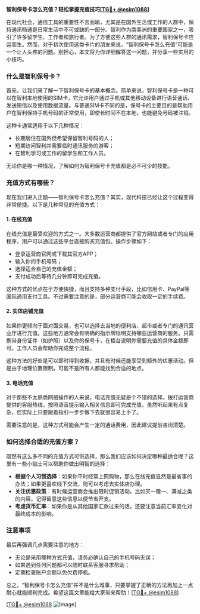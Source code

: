 **智利保号卡怎么充值？轻松掌握充值技巧[[TG💪+ @esim1088](https://t.me/s/esim1088)]**

在现代社会，通信工具的重要性不言而喻，尤其是在国外生活或工作的人群中，保持通讯畅通是日常生活中不可或缺的一部分。智利作为南美洲的重要国家之一，吸引了许多留学生、工作者和旅行者。为了方便这些人群的通讯需求，智利保号卡应运而生。然而，对于初次使用这类卡片的朋友来说，“智利保号卡怎么充值”可能是一个让人头疼的问题。别担心，本文将为你详细解答这一问题，并分享一些实用的小技巧。

### 什么是智利保号卡？

首先，让我们来了解一下智利保号卡的基本概念。简单来说，智利保号卡是一种可以在智利本地使用的SIM卡，它允许用户通过手机或其他移动设备进行语音通话、发送短信以及使用数据流量。与普通SIM卡不同的是，保号卡的主要目的是帮助用户在智利保持手机号码的正常使用，即使长时间不在本地，也能避免号码被注销。

这种卡通常适用于以下几种情况：
- 长期居住在国外但希望保留智利号码的人；
- 短期访问智利并需要临时通讯服务的游客；
- 在智利学习或工作的留学生和工作人员。

无论你是哪一种情况，了解如何为智利保号卡充值都是必不可少的技能。

### 充值方式有哪些？

现在我们进入正题——智利保号卡怎么充值？其实，现代科技已经让这个过程变得非常便捷。以下是几种常见的充值方式：

#### 1. **在线充值**
在线充值是最受欢迎的方式之一。大多数运营商都提供了官方网站或者专门的应用程序，用户可以通过这些平台直接购买充值包。操作步骤如下：
- 登录运营商官网或下载其官方APP；
- 输入你的手机号码；
- 选择适合自己的充值金额；
- 支付成功后等待几分钟即可完成充值。

这种方式的优点在于方便快捷，而且支持多种支付手段，比如信用卡、PayPal等国际通用支付工具。不过需要注意的是，部分运营商可能会收取一定的手续费。

#### 2. **实体店铺充值**
如果你更倾向于面对面交易，也可以选择去当地的便利店、超市或者专门的通讯营业厅进行充值。这些地方通常会有明确的指示牌标明支持哪些运营商的服务。只需携带身份证件（如护照）以及你的保号卡，在柜台说明你需要充值的具体金额即可。工作人员会帮助你完成整个流程。

这种方法的好处是可以即时得到收据，并且有时候还能享受到额外的优惠活动。但是由于地理位置限制，可能不是所有人都能找到合适的地点。

#### 3. **电话充值**
对于那些不太熟悉网络操作的人来说，电话充值无疑是个不错的选择。拨打运营商提供的客服热线，按照语音提示输入相关信息即可完成充值。虽然听起来有点复杂，但实际上只要跟着指引一步步做下去就很容易上手了。

需要注意的是，这种方式可能会产生一定的通话费用，因此建议提前咨询清楚。

### 如何选择合适的充值方案？

既然有这么多不同的充值方式可供选择，那么我们应该如何决定哪种最适合呢？这里有一些小贴士可以帮助你做出明智的选择：

- **根据个人习惯选择**：如果你平时经常上网购物，那么在线充值显然是最省事的办法；如果更喜欢线下交流，则可以考虑去实体店办理。
- **关注优惠政策**：有时候运营商会推出限时促销活动，比如买一赠一、满减之类的内容，记得留意这些信息以便节省开支。
- **考虑货币汇率**：如果你是从其他国家汇款过来的话，还要注意当前汇率变化对最终成本的影响。

### 注意事项

最后再强调几点需要注意的地方：
- 无论是采用哪种方式充值，请务必确认自己的手机号码无误；
- 如果遇到任何问题都可以随时联系客服寻求帮助；
- 定期检查账户余额以免欠费停机。

总之，“智利保号卡怎么充值”并不是什么难事，只要掌握了正确的方法再加上一点耐心就能顺利完成。希望这篇文章能给大家带来帮助！[[TG💪+ @esim1088](https://t.me/s/esim1088)]

[[TG💪+ @esim1088](https://t.me/s/esim1088) ![Image](https://i.postimg.cc/4NQfJmqS/Snipaste-2025-05-13-00-14-12.png)]